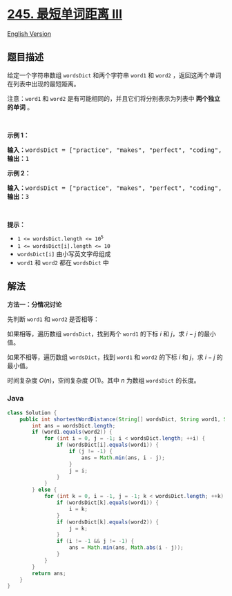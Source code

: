# [245. 最短单词距离 III](https://leetcode.cn/problems/shortest-word-distance-iii)

[English Version](/solution/0200-0299/0245.Shortest%20Word%20Distance%20III/README_EN.md)

## 题目描述

<p>给定一个字符串数组&nbsp;<code>wordsDict</code> 和两个字符串 <code>word1</code> 和 <code>word2</code> ，返回这两个单词在列表中出现的最短距离。</p>

<p>注意：<code>word1</code> 和 <code>word2</code>&nbsp;是有可能相同的，并且它们将分别表示为列表中 <strong>两个独立的单词</strong> 。</p>

<p>&nbsp;</p>

<p><strong class="example">示例 1：</strong></p>

<pre>
<strong>输入：</strong>wordsDict = ["practice", "makes", "perfect", "coding", "makes"], word1 = "makes", word2 = "coding"
<strong>输出：</strong>1
</pre>

<p><strong class="example">示例 2：</strong></p>

<pre>
<strong>输入：</strong>wordsDict = ["practice", "makes", "perfect", "coding", "makes"], word1 = "makes", word2 = "makes"
<strong>输出：</strong>3
</pre>

<p>&nbsp;</p>

<p><strong>提示：</strong></p>

<ul>
	<li><code>1 &lt;= wordsDict.length &lt;= 10<sup>5</sup></code></li>
	<li><code>1 &lt;= wordsDict[i].length &lt;= 10</code></li>
	<li><code>wordsDict[i]</code> 由小写英文字母组成</li>
	<li><code>word1</code> 和 <code>word2</code> 都在 <code>wordsDict</code> 中</li>
</ul>

## 解法

**方法一：分情况讨论**

先判断 `word1` 和 `word2` 是否相等：

如果相等，遍历数组 `wordsDict`，找到两个 `word1` 的下标 $i$ 和 $j$，求 $i-j$ 的最小值。

如果不相等，遍历数组 `wordsDict`，找到 `word1` 和 `word2` 的下标 $i$ 和 $j$，求 $i-j$ 的最小值。

时间复杂度 $O(n)$，空间复杂度 $O(1)$。其中 $n$ 为数组 `wordsDict` 的长度。

### **Java**

```java
class Solution {
    public int shortestWordDistance(String[] wordsDict, String word1, String word2) {
        int ans = wordsDict.length;
        if (word1.equals(word2)) {
            for (int i = 0, j = -1; i < wordsDict.length; ++i) {
                if (wordsDict[i].equals(word1)) {
                    if (j != -1) {
                        ans = Math.min(ans, i - j);
                    }
                    j = i;
                }
            }
        } else {
            for (int k = 0, i = -1, j = -1; k < wordsDict.length; ++k) {
                if (wordsDict[k].equals(word1)) {
                    i = k;
                }
                if (wordsDict[k].equals(word2)) {
                    j = k;
                }
                if (i != -1 && j != -1) {
                    ans = Math.min(ans, Math.abs(i - j));
                }
            }
        }
        return ans;
    }
}
```
